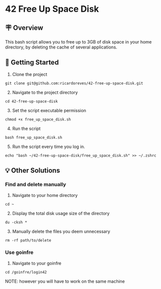 # 42 Free Up Space Disk

## 🪧 Overview
This bash script allows you to free up to 3GB of disk space in your home directory, by deleting the cache of several applications.

## 🚀 Getting Started
1. Clone the project
```
git clone git@github.com:ricardoreves/42-free-up-space-disk.git
```
2. Navigate to the project directory
```
cd 42-free-up-space-disk
```
3. Set the script executable permission
```
chmod +x free_up_space_disk.sh
```
4. Run the script 
```
bash free_up_space_disk.sh
```
5. Run the script every time you log in. 
```
echo "bash ~/42-free-up-space-disk/free_up_space_disk.sh" >> ~/.zshrc
```

## 💡 Other Solutions

### Find and delete manually
1. Navigate to your home directory
```
cd ~
```
2. Display the total disk usage size of the directory
```
du -cksh *
```
3. Manually delete the files you deem unnecessary
```
rm -rf path/to/delete
```

### Use goinfre
1. Navigate to your goinfre
```
cd /goinfre/login42
```
NOTE: however you will have to work on the same machine